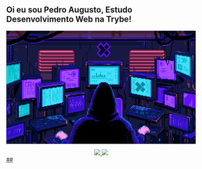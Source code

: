 ## Oi eu sou Pedro Augusto, Estudo Desenvolvimento Web na Trybe!
<a href="https://raw.githubusercontent.com/vcctm/vcctm/main/x-teambg.gif" rel="nofollow"><img align="center" src="https://raw.githubusercontent.com/vcctm/vcctm/main/x-teambg.gif" height="300px" style="max-width: 100%;"></a>
<div align="center">
  <a href="https://github.com/PedroAugMedeiros">
  <img height="180em" src="https://github-readme-stats.vercel.app/api?username=PedroAugMedeiros&show_icons=true&theme=dracula&include_all_commits=true&count_private=true"/>
  <img height="180em" src="https://github-readme-stats.vercel.app/api/top-langs/?username=PedroAugMedeirosi&layout=compact&langs_count=7&theme=dracula"/>
</div> 
  ##

